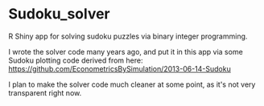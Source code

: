 # Sudoku_solver
R Shiny app for solving sudoku puzzles via binary integer programming.

I wrote the solver code many years ago, and put it in this app via some Sudoku plotting code derived from here: https://github.com/EconometricsBySimulation/2013-06-14-Sudoku

I plan to make the solver code much cleaner at some point, as it's not very transparent right now.
